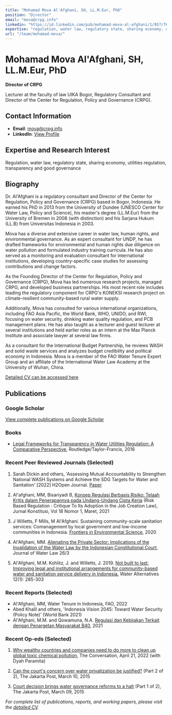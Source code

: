 ```yaml
---
title: "Mohamad Mova Al'Afghani, SH, LL.M.Eur, PhD"
position: "Director"
email: "mova@crpg.info"
linkedin: "https://id.linkedin.com/pub/mohamad-mova-al-afghani/1/957/762"
expertise: "regulation, water law, regulatory state, sharing economy, utilities regulation, transparency and good governance"
url: "/team/mohamad-mova/"
---
```


# Mohamad Mova Al'Afghani, SH, LL.M.Eur, PhD

**Director of CRPG**

Lecturer at the faculty of law UIKA Bogor, Regulatory Consultant and Director of the Center for Regulation, Policy and Governance (CRPG).

## Contact Information
- **Email**: [mova@crpg.info](mailto:mova@crpg.info)
- **LinkedIn**: [View Profile](https://id.linkedin.com/pub/mohamad-mova-al-afghani/1/957/762)

## Expertise and Research Interest
Regulation, water law, regulatory state, sharing economy, utilities regulation, transparency and good governance

## Biography

Dr. Al'Afghani is a regulatory consultant and Director of the Center for Regulation, Policy and Governance (CRPG) based in Bogor, Indonesia. He earned his PhD in 2013 from the University of Dundee (UNESCO Center for Water Law, Policy and Science), his master's degree (LL.M.Eur) from the University of Bremen in 2008 (with distinction) and his Sarjana Hukum (LL.B) from Universitas Indonesia in 2003.

Mova has a diverse and extensive career in water law, human rights, and environmental governance. As an expert consultant for UNDP, he has drafted frameworks for environmental and human rights due diligence on water pollution and formulated industry training curricula. He has also served as a monitoring and evaluation consultant for international institutions, developing country-specific case studies for assessing contributions and change factors.

As the Founding Director of the Center for Regulation, Policy and Governance (CRPG), Mova has led numerous research projects, managed CRPG, and developed business partnerships. His most recent role includes leading the regulatory component for CRPG's KONEKSI research project on climate-resilient community-based rural water supply.

Additionally, Mova has consulted for various international organizations, including FAO Asia Pacific, the World Bank, WHO, UNIDO, and RWI, focusing on water security, drinking water quality regulation, and PCB management plans. He has also taught as a lecturer and guest lecturer at several institutions and held earlier roles as an intern at the Max Planck Institute and associate lawyer at several law firms.

As a consultant for the International Budget Partnership, he reviews WASH and solid waste services and analyzes budget credibility and political economy in Indonesia. Mova is a member of the FAO Water Tenure Expert Group and an affiliate of the International Water Law Academy at the University of Wuhan, China.

[Detailed CV can be accessed here](https://notes.alafghani.info/mohamad-mova-al-afghani-curriculum-vitae/)

## Publications

### Google Scholar
[View complete publications on Google Scholar](https://scholar.google.com/citations?view_op=list_works&hl=en&authuser=1&user=YYWNNTEAAAAJ&gmla=AJsN-F66SzQj1QF_mxbQhC9uOHWTqryNTMuBCyDBpFRWrWAldyj4cJ2wn3Zzswa6dXNMYsatAZxX_8tpUajmYFAhScB95wM81BLNdNNKglxHf16rcCcdf7Q)

### Books
- [Legal Frameworks for Transparency in Water Utilities Regulation: A Comparative Perspective](https://www.routledge.com/Legal-Frameworks-for-Transparency-in-Water-Utilities-Regulation-A-comparative/AlAfghani/p/book/9781138930810), Routledge/Taylor-Francis, 2016

### Recent Peer Reviewed Journals (Selected)

1. Sarah Dickin and others, 'Assessing Mutual Accountability to Strengthen National WASH Systems and Achieve the SDG Targets for Water and Sanitation' [2022] H2Open Journal. [Paper](https://iwaponline.com/h2open/article/doi/10.2166/h2oj.2022.032/88103)

2. Al'afghani, MM, Bisariyadi B, [Konsep Regulasi Berbasis Risiko: Telaah Kritis dalam Penerapannya pada Undang-Undang Cipta Kerja](https://jurnalkonstitusi.mkri.id/index.php/jk/article/view/1814) (Risk Based Regulation : Critique To Its Adoption in the Job Creation Law), Jurnal Konstitusi, Vol 18 Nomor 1, Maret, 2021

3. J Willetts, F Mills, M Al'Afghani. Sustaining community-scale sanitation services: Comanagement by local government and low-income communities in Indonesia. [Frontiers in Environmental Science](https://www.frontiersin.org/articles/10.3389/fenvs.2020.00098/full), 2020

4. Al'Afghani, MM. [Alienating the Private Sector: Implications of the Invalidation of the Water Law by the Indonesian Constitutional Court](https://papers.ssrn.com/sol3/papers.cfm?abstract_id=3666679), Journal of Water Law 26/3

5. Al'Afghani, M.M. Kohlitz, J. and Willetts, J. 2019. [Not built to last: Improving legal and institutional arrangements for community-based water and sanitation service delivery in Indonesia.](http://www.water-alternatives.org/index.php/alldoc/articles/vol12/v12issue1/490-a12-1-16) Water Alternatives 12(1): 285-303

### Recent Reports (Selected)

- Al'Afghani, MM, Water Tenure in Indonesia, FAO, 2022
- Abed Khalil and others, 'Indonesia Vision 2045: Toward Water Security (Policy Note)' (World Bank 2021)
- Al'Afghani, M.M. and Qowamuna, N.A. [Regulasi dan Kebijakan Terkait dengan Penargetan Masyarakat B40](https://crpg.info/wp-content/uploads/2021/09/Regulasi-dan-Kebijakan-Terkait-dengan-Penargetan-Masyarakat-B40.pdf), 2021

### Recent Op-eds (Selected)

1. [Why wealthy countries and companies need to do more to clean up global toxic chemical pollution](https://theconversation.com/why-wealthy-countries-and-companies-need-to-do-more-to-clean-up-global-toxic-chemical-pollution-180501), The Conversation, April 21, 2022 (with Dyah Paramita)

2. [Can the court's concern over water privatization be justified?](http://www.thejakartapost.com/news/2015/03/10/part-2-2-can-court-s-concern-over-water-privatization-be-justified.html) (Part 2 of 2), The Jakarta Post, March 10, 2015

3. [Court decision brings water governance reforms to a halt](http://www.thejakartapost.com/news/2015/03/09/court-decision-brings-water-governance-reforms-a-halt-part-1-2.html) (Part 1 of 2), The Jakarta Post, March 09, 2015

*For complete list of publications, reports, and working papers, please visit the [detailed CV](https://notes.alafghani.info/mohamad-mova-al-afghani-curriculum-vitae/).*
